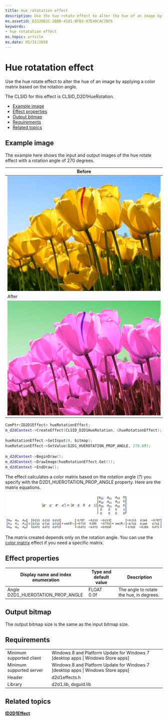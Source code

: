 ```yaml
---
title: Hue rotatation effect
description: Use the hue rotate effect to alter the hue of an image by applying a color matrix based on the rotation angle.
ms.assetid: D322DB2C-2B8B-4101-BFB2-97E49CAC7BF6
keywords:
- hue rotatation effect
ms.topic: article
ms.date: 05/31/2018
---
```


# Hue rotatation effect

Use the hue rotate effect to alter the hue of an image by applying a color matrix based on the rotation angle.

The CLSID for this effect is CLSID\_D2D1HueRotation.

-   [Example image](#example-image)
-   [Effect properties](#effect-properties)
-   [Output bitmap](#output-bitmap)
-   [Requirements](#requirements)
-   [Related topics](#related-topics)

## Example image

The example here shows the input and output images of the hue rotate effect with a rotation angle of 270 degrees.



| Before                                                       |
|--------------------------------------------------------------|
| ![the image before the effect.](images/default-before.jpg)   |
| After                                                        |
| ![the image after the transform.](images/17-huerotation.png) |



 


```C++
ComPtr<ID2D1Effect> hueRotationEffect;
m_d2dContext->CreateEffect(CLSID_D2D1HueRotation, &hueRotationEffect);

hueRotationEffect->SetInput(0, bitmap);
hueRotationEffect->SetValue(D2D1_HUEROTATION_PROP_ANGLE, 270.0f);

m_d2dContext->BeginDraw();
m_d2dContext->DrawImage(hueRotationEffect.Get());
m_d2dContext->EndDraw();
```



The effect calculates a color matrix based on the rotation angle (*?*) you specify with the D2D1\_HUEROTATION\_PROP\_ANGLE property. Here are the matrix equations.

![hue rotation calculations](images/hue-formula.png)

The matrix created depends only on the rotation angle. You can use the [color matrix](color-matrix.md) effect if you need a specific matrix.

## Effect properties



| Display name and index enumeration                         | Type and default value           | Description                              |
|------------------------------------------------------------|----------------------------------|------------------------------------------|
| Angle<br/> D2D1\_HUEROTATION\_PROP\_ANGLE<br/> | FLOAT<br/> 0.0f<br/> | The angle to rotate the hue, in degrees. |



 

## Output bitmap

The output bitmap size is the same as the input bitmap size.

## Requirements



|                          |                                                                                    |
|--------------------------|------------------------------------------------------------------------------------|
| Minimum supported client | Windows 8 and Platform Update for Windows 7 \[desktop apps \| Windows Store apps\] |
| Minimum supported server | Windows 8 and Platform Update for Windows 7 \[desktop apps \| Windows Store apps\] |
| Header                   | d2d1effects.h                                                                      |
| Library                  | d2d1.lib, dxguid.lib                                                               |



 

## Related topics

<dl> <dt>

[**ID2D1Effect**](https://msdn.microsoft.com/library/Hh404566(v=VS.85).aspx)
</dt> </dl>

 

 





